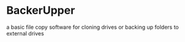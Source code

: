# BackerUpper
a basic file copy software for cloning drives or backing up folders to external drives
